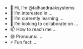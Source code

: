 - 👋 Hi, I’m @talhaedraaksystems
- 👀 I’m interested in ...
- 🌱 I’m currently learning ...
- 💞️ I’m looking to collaborate on ...
- 📫 How to reach me ...
- 😄 Pronouns: ...
- ⚡ Fun fact: ...

<!---
talhaedraaksystems/talhaedraaksystems is a ✨ special ✨ repository because its `README.md` (this file) appears on your GitHub profile.
You can click the Preview link to take a look at your changes.
--->
